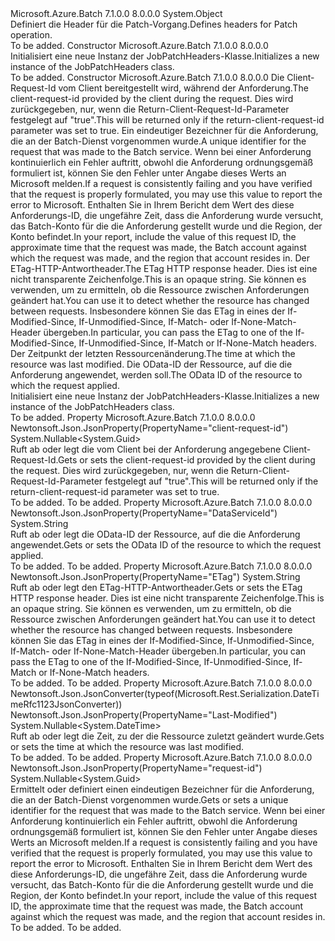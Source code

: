 <Type Name="JobPatchHeaders" FullName="Microsoft.Azure.Batch.Protocol.Models.JobPatchHeaders">
  <TypeSignature Language="C#" Value="public class JobPatchHeaders" />
  <TypeSignature Language="ILAsm" Value=".class public auto ansi beforefieldinit JobPatchHeaders extends System.Object" />
  <TypeSignature Language="DocId" Value="T:Microsoft.Azure.Batch.Protocol.Models.JobPatchHeaders" />
  <TypeSignature Language="VB.NET" Value="Public Class JobPatchHeaders" />
  <TypeSignature Language="F#" Value="type JobPatchHeaders = class" />
  <AssemblyInfo>
    <AssemblyName>Microsoft.Azure.Batch</AssemblyName>
    <AssemblyVersion>7.1.0.0</AssemblyVersion>
    <AssemblyVersion>8.0.0.0</AssemblyVersion>
  </AssemblyInfo>
  <Base>
    <BaseTypeName>System.Object</BaseTypeName>
  </Base>
  <Interfaces />
  <Docs>
    <summary>
            <span data-ttu-id="fe788-101">Definiert die Header für die Patch-Vorgang.</span><span class="sxs-lookup"><span data-stu-id="fe788-101">Defines headers for Patch operation.</span></span>
            </summary>
    <remarks>To be added.</remarks>
  </Docs>
  <Members>
    <Member MemberName=".ctor">
      <MemberSignature Language="C#" Value="public JobPatchHeaders ();" />
      <MemberSignature Language="ILAsm" Value=".method public hidebysig specialname rtspecialname instance void .ctor() cil managed" />
      <MemberSignature Language="DocId" Value="M:Microsoft.Azure.Batch.Protocol.Models.JobPatchHeaders.#ctor" />
      <MemberSignature Language="VB.NET" Value="Public Sub New ()" />
      <MemberType>Constructor</MemberType>
      <AssemblyInfo>
        <AssemblyName>Microsoft.Azure.Batch</AssemblyName>
        <AssemblyVersion>7.1.0.0</AssemblyVersion>
        <AssemblyVersion>8.0.0.0</AssemblyVersion>
      </AssemblyInfo>
      <Parameters />
      <Docs>
        <summary>
            <span data-ttu-id="fe788-102">Initialisiert eine neue Instanz der JobPatchHeaders-Klasse.</span><span class="sxs-lookup"><span data-stu-id="fe788-102">Initializes a new instance of the JobPatchHeaders class.</span></span>
            </summary>
        <remarks>To be added.</remarks>
      </Docs>
    </Member>
    <Member MemberName=".ctor">
      <MemberSignature Language="C#" Value="public JobPatchHeaders (Nullable&lt;Guid&gt; clientRequestId = null, Nullable&lt;Guid&gt; requestId = null, string eTag = null, Nullable&lt;DateTime&gt; lastModified = null, string dataServiceId = null);" />
      <MemberSignature Language="ILAsm" Value=".method public hidebysig specialname rtspecialname instance void .ctor(valuetype System.Nullable`1&lt;valuetype System.Guid&gt; clientRequestId, valuetype System.Nullable`1&lt;valuetype System.Guid&gt; requestId, string eTag, valuetype System.Nullable`1&lt;valuetype System.DateTime&gt; lastModified, string dataServiceId) cil managed" />
      <MemberSignature Language="DocId" Value="M:Microsoft.Azure.Batch.Protocol.Models.JobPatchHeaders.#ctor(System.Nullable{System.Guid},System.Nullable{System.Guid},System.String,System.Nullable{System.DateTime},System.String)" />
      <MemberSignature Language="VB.NET" Value="Public Sub New (Optional clientRequestId As Nullable(Of Guid) = null, Optional requestId As Nullable(Of Guid) = null, Optional eTag As String = null, Optional lastModified As Nullable(Of DateTime) = null, Optional dataServiceId As String = null)" />
      <MemberSignature Language="F#" Value="new Microsoft.Azure.Batch.Protocol.Models.JobPatchHeaders : Nullable&lt;Guid&gt; * Nullable&lt;Guid&gt; * string * Nullable&lt;DateTime&gt; * string -&gt; Microsoft.Azure.Batch.Protocol.Models.JobPatchHeaders" Usage="new Microsoft.Azure.Batch.Protocol.Models.JobPatchHeaders (clientRequestId, requestId, eTag, lastModified, dataServiceId)" />
      <MemberType>Constructor</MemberType>
      <AssemblyInfo>
        <AssemblyName>Microsoft.Azure.Batch</AssemblyName>
        <AssemblyVersion>7.1.0.0</AssemblyVersion>
        <AssemblyVersion>8.0.0.0</AssemblyVersion>
      </AssemblyInfo>
      <Parameters>
        <Parameter Name="clientRequestId" Type="System.Nullable&lt;System.Guid&gt;" />
        <Parameter Name="requestId" Type="System.Nullable&lt;System.Guid&gt;" />
        <Parameter Name="eTag" Type="System.String" />
        <Parameter Name="lastModified" Type="System.Nullable&lt;System.DateTime&gt;" />
        <Parameter Name="dataServiceId" Type="System.String" />
      </Parameters>
      <Docs>
        <param name="clientRequestId"><span data-ttu-id="fe788-103">Die Client-Request-Id vom Client bereitgestellt wird, während der Anforderung.</span><span class="sxs-lookup"><span data-stu-id="fe788-103">The client-request-id provided by the client during the request.</span></span> <span data-ttu-id="fe788-104">Dies wird zurückgegeben, nur, wenn die Return-Client-Request-Id-Parameter festgelegt auf "true".</span><span class="sxs-lookup"><span data-stu-id="fe788-104">This will be returned only if the return-client-request-id parameter was set to true.</span></span></param>
        <param name="requestId"><span data-ttu-id="fe788-105">Ein eindeutiger Bezeichner für die Anforderung, die an der Batch-Dienst vorgenommen wurde.</span><span class="sxs-lookup"><span data-stu-id="fe788-105">A unique identifier for the request that was made to the Batch service.</span></span> <span data-ttu-id="fe788-106">Wenn bei einer Anforderung kontinuierlich ein Fehler auftritt, obwohl die Anforderung ordnungsgemäß formuliert ist, können Sie den Fehler unter Angabe dieses Werts an Microsoft melden.</span><span class="sxs-lookup"><span data-stu-id="fe788-106">If a request is consistently failing and you have verified that the request is properly formulated, you may use this value to report the error to Microsoft.</span></span> <span data-ttu-id="fe788-107">Enthalten Sie in Ihrem Bericht dem Wert des diese Anforderungs-ID, die ungefähre Zeit, dass die Anforderung wurde versucht, das Batch-Konto für die die Anforderung gestellt wurde und die Region, der Konto befindet.</span><span class="sxs-lookup"><span data-stu-id="fe788-107">In your report, include the value of this request ID, the approximate time that the request was made, the Batch account against which the request was made, and the region that account resides in.</span></span></param>
        <param name="eTag"><span data-ttu-id="fe788-108">Der ETag-HTTP-Antwortheader.</span><span class="sxs-lookup"><span data-stu-id="fe788-108">The ETag HTTP response header.</span></span> <span data-ttu-id="fe788-109">Dies ist eine nicht transparente Zeichenfolge.</span><span class="sxs-lookup"><span data-stu-id="fe788-109">This is an opaque string.</span></span> <span data-ttu-id="fe788-110">Sie können es verwenden, um zu ermitteln, ob die Ressource zwischen Anforderungen geändert hat.</span><span class="sxs-lookup"><span data-stu-id="fe788-110">You can use it to detect whether the resource has changed between requests.</span></span> <span data-ttu-id="fe788-111">Insbesondere können Sie das ETag in eines der If-Modified-Since, If-Unmodified-Since, If-Match- oder If-None-Match-Header übergeben.</span><span class="sxs-lookup"><span data-stu-id="fe788-111">In particular, you can pass the ETag to one of the If-Modified-Since, If-Unmodified-Since, If-Match or If-None-Match headers.</span></span></param>
        <param name="lastModified"><span data-ttu-id="fe788-112">Der Zeitpunkt der letzten Ressourcenänderung.</span><span class="sxs-lookup"><span data-stu-id="fe788-112">The time at which the resource was last modified.</span></span></param>
        <param name="dataServiceId"><span data-ttu-id="fe788-113">Die OData-ID der Ressource, auf die die Anforderung angewendet, werden soll.</span><span class="sxs-lookup"><span data-stu-id="fe788-113">The OData ID of the resource to which the request applied.</span></span></param>
        <summary>
            <span data-ttu-id="fe788-114">Initialisiert eine neue Instanz der JobPatchHeaders-Klasse.</span><span class="sxs-lookup"><span data-stu-id="fe788-114">Initializes a new instance of the JobPatchHeaders class.</span></span>
            </summary>
        <remarks>To be added.</remarks>
      </Docs>
    </Member>
    <Member MemberName="ClientRequestId">
      <MemberSignature Language="C#" Value="public Nullable&lt;Guid&gt; ClientRequestId { get; set; }" />
      <MemberSignature Language="ILAsm" Value=".property instance valuetype System.Nullable`1&lt;valuetype System.Guid&gt; ClientRequestId" />
      <MemberSignature Language="DocId" Value="P:Microsoft.Azure.Batch.Protocol.Models.JobPatchHeaders.ClientRequestId" />
      <MemberSignature Language="VB.NET" Value="Public Property ClientRequestId As Nullable(Of Guid)" />
      <MemberSignature Language="F#" Value="member this.ClientRequestId : Nullable&lt;Guid&gt; with get, set" Usage="Microsoft.Azure.Batch.Protocol.Models.JobPatchHeaders.ClientRequestId" />
      <MemberType>Property</MemberType>
      <AssemblyInfo>
        <AssemblyName>Microsoft.Azure.Batch</AssemblyName>
        <AssemblyVersion>7.1.0.0</AssemblyVersion>
        <AssemblyVersion>8.0.0.0</AssemblyVersion>
      </AssemblyInfo>
      <Attributes>
        <Attribute>
          <AttributeName>Newtonsoft.Json.JsonProperty(PropertyName="client-request-id")</AttributeName>
        </Attribute>
      </Attributes>
      <ReturnValue>
        <ReturnType>System.Nullable&lt;System.Guid&gt;</ReturnType>
      </ReturnValue>
      <Docs>
        <summary>
            <span data-ttu-id="fe788-115">Ruft ab oder legt die vom Client bei der Anforderung angegebene Client-Request-Id.</span><span class="sxs-lookup"><span data-stu-id="fe788-115">Gets or sets the client-request-id provided by the client during the request.</span></span> <span data-ttu-id="fe788-116">Dies wird zurückgegeben, nur, wenn die Return-Client-Request-Id-Parameter festgelegt auf "true".</span><span class="sxs-lookup"><span data-stu-id="fe788-116">This will be returned only if the return-client-request-id parameter was set to true.</span></span>
            </summary>
        <value>To be added.</value>
        <remarks>To be added.</remarks>
      </Docs>
    </Member>
    <Member MemberName="DataServiceId">
      <MemberSignature Language="C#" Value="public string DataServiceId { get; set; }" />
      <MemberSignature Language="ILAsm" Value=".property instance string DataServiceId" />
      <MemberSignature Language="DocId" Value="P:Microsoft.Azure.Batch.Protocol.Models.JobPatchHeaders.DataServiceId" />
      <MemberSignature Language="VB.NET" Value="Public Property DataServiceId As String" />
      <MemberSignature Language="F#" Value="member this.DataServiceId : string with get, set" Usage="Microsoft.Azure.Batch.Protocol.Models.JobPatchHeaders.DataServiceId" />
      <MemberType>Property</MemberType>
      <AssemblyInfo>
        <AssemblyName>Microsoft.Azure.Batch</AssemblyName>
        <AssemblyVersion>7.1.0.0</AssemblyVersion>
        <AssemblyVersion>8.0.0.0</AssemblyVersion>
      </AssemblyInfo>
      <Attributes>
        <Attribute>
          <AttributeName>Newtonsoft.Json.JsonProperty(PropertyName="DataServiceId")</AttributeName>
        </Attribute>
      </Attributes>
      <ReturnValue>
        <ReturnType>System.String</ReturnType>
      </ReturnValue>
      <Docs>
        <summary>
            <span data-ttu-id="fe788-117">Ruft ab oder legt die OData-ID der Ressource, auf die die Anforderung angewendet.</span><span class="sxs-lookup"><span data-stu-id="fe788-117">Gets or sets the OData ID of the resource to which the request applied.</span></span>
            </summary>
        <value>To be added.</value>
        <remarks>To be added.</remarks>
      </Docs>
    </Member>
    <Member MemberName="ETag">
      <MemberSignature Language="C#" Value="public string ETag { get; set; }" />
      <MemberSignature Language="ILAsm" Value=".property instance string ETag" />
      <MemberSignature Language="DocId" Value="P:Microsoft.Azure.Batch.Protocol.Models.JobPatchHeaders.ETag" />
      <MemberSignature Language="VB.NET" Value="Public Property ETag As String" />
      <MemberSignature Language="F#" Value="member this.ETag : string with get, set" Usage="Microsoft.Azure.Batch.Protocol.Models.JobPatchHeaders.ETag" />
      <MemberType>Property</MemberType>
      <AssemblyInfo>
        <AssemblyName>Microsoft.Azure.Batch</AssemblyName>
        <AssemblyVersion>7.1.0.0</AssemblyVersion>
        <AssemblyVersion>8.0.0.0</AssemblyVersion>
      </AssemblyInfo>
      <Attributes>
        <Attribute>
          <AttributeName>Newtonsoft.Json.JsonProperty(PropertyName="ETag")</AttributeName>
        </Attribute>
      </Attributes>
      <ReturnValue>
        <ReturnType>System.String</ReturnType>
      </ReturnValue>
      <Docs>
        <summary>
            <span data-ttu-id="fe788-118">Ruft ab oder legt den ETag-HTTP-Antwortheader.</span><span class="sxs-lookup"><span data-stu-id="fe788-118">Gets or sets the ETag HTTP response header.</span></span> <span data-ttu-id="fe788-119">Dies ist eine nicht transparente Zeichenfolge.</span><span class="sxs-lookup"><span data-stu-id="fe788-119">This is an opaque string.</span></span> <span data-ttu-id="fe788-120">Sie können es verwenden, um zu ermitteln, ob die Ressource zwischen Anforderungen geändert hat.</span><span class="sxs-lookup"><span data-stu-id="fe788-120">You can use it to detect whether the resource has changed between requests.</span></span> <span data-ttu-id="fe788-121">Insbesondere können Sie das ETag in eines der If-Modified-Since, If-Unmodified-Since, If-Match- oder If-None-Match-Header übergeben.</span><span class="sxs-lookup"><span data-stu-id="fe788-121">In particular, you can pass the ETag to one of the If-Modified-Since, If-Unmodified-Since, If-Match or If-None-Match headers.</span></span>
            </summary>
        <value>To be added.</value>
        <remarks>To be added.</remarks>
      </Docs>
    </Member>
    <Member MemberName="LastModified">
      <MemberSignature Language="C#" Value="public Nullable&lt;DateTime&gt; LastModified { get; set; }" />
      <MemberSignature Language="ILAsm" Value=".property instance valuetype System.Nullable`1&lt;valuetype System.DateTime&gt; LastModified" />
      <MemberSignature Language="DocId" Value="P:Microsoft.Azure.Batch.Protocol.Models.JobPatchHeaders.LastModified" />
      <MemberSignature Language="VB.NET" Value="Public Property LastModified As Nullable(Of DateTime)" />
      <MemberSignature Language="F#" Value="member this.LastModified : Nullable&lt;DateTime&gt; with get, set" Usage="Microsoft.Azure.Batch.Protocol.Models.JobPatchHeaders.LastModified" />
      <MemberType>Property</MemberType>
      <AssemblyInfo>
        <AssemblyName>Microsoft.Azure.Batch</AssemblyName>
        <AssemblyVersion>7.1.0.0</AssemblyVersion>
        <AssemblyVersion>8.0.0.0</AssemblyVersion>
      </AssemblyInfo>
      <Attributes>
        <Attribute>
          <AttributeName>Newtonsoft.Json.JsonConverter(typeof(Microsoft.Rest.Serialization.DateTimeRfc1123JsonConverter))</AttributeName>
        </Attribute>
        <Attribute>
          <AttributeName>Newtonsoft.Json.JsonProperty(PropertyName="Last-Modified")</AttributeName>
        </Attribute>
      </Attributes>
      <ReturnValue>
        <ReturnType>System.Nullable&lt;System.DateTime&gt;</ReturnType>
      </ReturnValue>
      <Docs>
        <summary>
            <span data-ttu-id="fe788-122">Ruft ab oder legt die Zeit, zu der die Ressource zuletzt geändert wurde.</span><span class="sxs-lookup"><span data-stu-id="fe788-122">Gets or sets the time at which the resource was last modified.</span></span>
            </summary>
        <value>To be added.</value>
        <remarks>To be added.</remarks>
      </Docs>
    </Member>
    <Member MemberName="RequestId">
      <MemberSignature Language="C#" Value="public Nullable&lt;Guid&gt; RequestId { get; set; }" />
      <MemberSignature Language="ILAsm" Value=".property instance valuetype System.Nullable`1&lt;valuetype System.Guid&gt; RequestId" />
      <MemberSignature Language="DocId" Value="P:Microsoft.Azure.Batch.Protocol.Models.JobPatchHeaders.RequestId" />
      <MemberSignature Language="VB.NET" Value="Public Property RequestId As Nullable(Of Guid)" />
      <MemberSignature Language="F#" Value="member this.RequestId : Nullable&lt;Guid&gt; with get, set" Usage="Microsoft.Azure.Batch.Protocol.Models.JobPatchHeaders.RequestId" />
      <MemberType>Property</MemberType>
      <AssemblyInfo>
        <AssemblyName>Microsoft.Azure.Batch</AssemblyName>
        <AssemblyVersion>7.1.0.0</AssemblyVersion>
        <AssemblyVersion>8.0.0.0</AssemblyVersion>
      </AssemblyInfo>
      <Attributes>
        <Attribute>
          <AttributeName>Newtonsoft.Json.JsonProperty(PropertyName="request-id")</AttributeName>
        </Attribute>
      </Attributes>
      <ReturnValue>
        <ReturnType>System.Nullable&lt;System.Guid&gt;</ReturnType>
      </ReturnValue>
      <Docs>
        <summary>
            <span data-ttu-id="fe788-123">Ermittelt oder definiert einen eindeutigen Bezeichner für die Anforderung, die an der Batch-Dienst vorgenommen wurde.</span><span class="sxs-lookup"><span data-stu-id="fe788-123">Gets or sets a unique identifier for the request that was made to the Batch service.</span></span> <span data-ttu-id="fe788-124">Wenn bei einer Anforderung kontinuierlich ein Fehler auftritt, obwohl die Anforderung ordnungsgemäß formuliert ist, können Sie den Fehler unter Angabe dieses Werts an Microsoft melden.</span><span class="sxs-lookup"><span data-stu-id="fe788-124">If a request is consistently failing and you have verified that the request is properly formulated, you may use this value to report the error to Microsoft.</span></span> <span data-ttu-id="fe788-125">Enthalten Sie in Ihrem Bericht dem Wert des diese Anforderungs-ID, die ungefähre Zeit, dass die Anforderung wurde versucht, das Batch-Konto für die die Anforderung gestellt wurde und die Region, der Konto befindet.</span><span class="sxs-lookup"><span data-stu-id="fe788-125">In your report, include the value of this request ID, the approximate time that the request was made, the Batch account against which the request was made, and the region that account resides in.</span></span>
            </summary>
        <value>To be added.</value>
        <remarks>To be added.</remarks>
      </Docs>
    </Member>
  </Members>
</Type>
